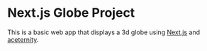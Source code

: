 # Next.js Globe Project

This is a basic web app that displays a 3d globe using [Next.js](https://nextjs.org/) and [aceternity](https://aceternity.com).